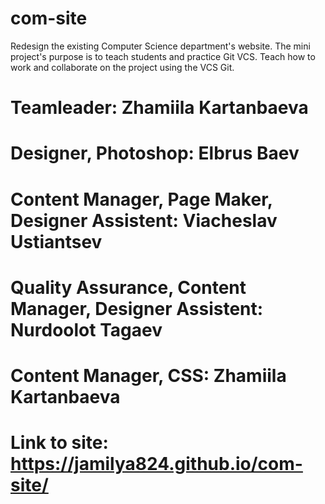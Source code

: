 # com-site

Redesign the existing Computer Science department's website. The mini project's purpose is to teach students and practice Git VCS. Teach how to work and collaborate on the project using the VCS Git.
# Teamleader: Zhamiila Kartanbaeva
# Designer, Photoshop: Elbrus Baev 
# Content Manager, Page Maker, Designer Assistent: Viacheslav Ustiantsev 
# Quality Assurance, Content Manager, Designer Assistent: Nurdoolot Tagaev
# Content Manager, CSS: Zhamiila Kartanbaeva


# Link to site: https://jamilya824.github.io/com-site/
